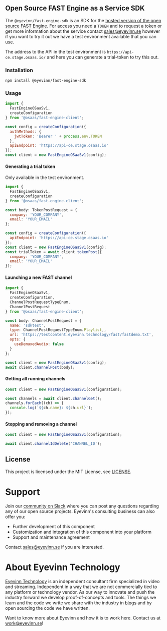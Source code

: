 ## Open Source FAST Engine as a Service SDK

The `@eyevinn/fast-engine-sdk` is an SDK for the [hosted version of the open source FAST Engine](https://fast.docs.eyevinn.technology/osaas.html). For access you need a `TOKEN` and to request a token or get more information about the service contact sales@eyevinn.se however if you want to try it out we have a test environment available that you can use.

The address to the API in the test environment is `https://api-ce.stage.osaas.io/` and here you can generate a trial-token to try this out.

### Installation

```
npm install @eyevinn/fast-engine-sdk
```

### Usage

```javascript
import {
  FastEngineOSaaSv1,
  createConfiguration
} from '@osaas/fast-engine-client';

const config = createConfiguration({
  authMethods: {
    jwtToken: 'Bearer ' + process.env.TOKEN
  },
  apiEndpoint: 'https://api-ce.stage.osaas.io'
});
const client = new FastEngineOSaaSv1(config);
```

#### Generating a trial token

Only available in the test environment.

```javascript
import {
  FastEngineOSaaSv1,
  createConfiguration
} from '@osaas/fast-engine-client';

const body: TokenPostRequest = {
  company: 'YOUR_COMPANY',
  email: 'YOUR_EMAIL'
};

const config = createConfiguration({
  apiEndpoint: 'https://api-ce.stage.osaas.io'
});
const client = new FastEngineOSaaSv1(config);
const trialToken = await client.tokenPost({
  company: 'YOUR_COMPANY',
  email: 'YOUR_EMAIL'
});
```

#### Launching a new FAST channel

```javascript
import {
  FastEngineOSaaSv1,
  createConfiguration,
  ChannelPostRequestTypeEnum,
  ChannelPostRequest
} from '@osaas/fast-engine-client';

const body: ChannelPostRequest = {
  name: 'sdktest',
  type: ChannelPostRequestTypeEnum.Playlist,,
  url: 'https://testcontent.eyevinn.technology/fast/fastdemo.txt',
  opts: {
    useDemuxedAudio: false
  }
};

const client = new FastEngineOSaaSv1(config);
await client.channelPost(body);
```

#### Getting all running channels

```javascript
const client = new FastEngineOSaaSv1(configuration);

const channels = await client.channelGet();
channels.forEach((ch) => {
  console.log(`${ch.name}: ${ch.url}`);
});
```

#### Stopping and removing a channel

```javascript
const client = new FastEngineOSaaSv1(configuration);

await client.channelIdDelete('CHANNEL_ID');
```

## License

This project is licensed under the MIT License, see [LICENSE](LICENSE).

# Support

Join our [community on Slack](http://slack.streamingtech.se) where you can post any questions regarding any of our open source projects. Eyevinn's consulting business can also offer you:

- Further development of this component
- Customization and integration of this component into your platform
- Support and maintenance agreement

Contact [sales@eyevinn.se](mailto:sales@eyevinn.se) if you are interested.

# About Eyevinn Technology

[Eyevinn Technology](https://www.eyevinntechnology.se) is an independent consultant firm specialized in video and streaming. Independent in a way that we are not commercially tied to any platform or technology vendor. As our way to innovate and push the industry forward we develop proof-of-concepts and tools. The things we learn and the code we write we share with the industry in [blogs](https://dev.to/video) and by open sourcing the code we have written.

Want to know more about Eyevinn and how it is to work here. Contact us at work@eyevinn.se!
